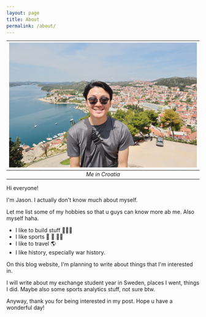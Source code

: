 ```yaml
---
layout: page
title: About
permalink: /about/
---
```

| ![HEHE](/assets/profile.JPG) |
|:--:| 
| *Me in Croatia* |

Hi everyone!

I'm Jason. I actually don't know much about myself. 

Let me list some of my hobbies so that u guys can know more ab me. Also myself haha.
- I like to build stuff 👨🏻‍💻
- I like sports 🏀 🏃 🏋️‍♂️
- I like to travel 🌎
- I like history, especially war history.


On this blog website, I'm planning to write about things that I'm interested in. 

I will write about my exchange student year in Sweden, places I went, things I did. Maybe also some sports analytics stuff, not sure btw.

Anyway, thank you for being interested in my post. Hope u have a wonderful day!



